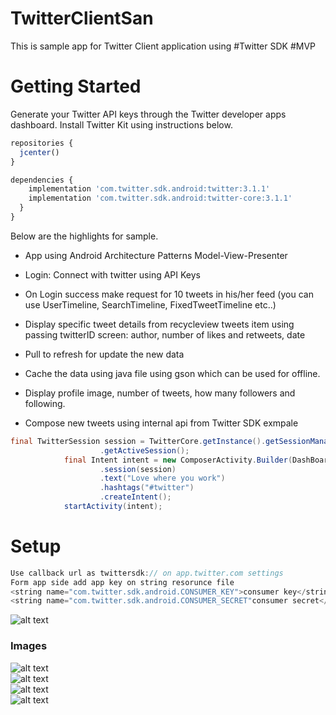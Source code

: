 # TwitterClientSan

This is sample app for  Twitter Client application using #Twitter SDK #MVP

# Getting Started
Generate your Twitter API keys through the Twitter developer apps dashboard.
Install Twitter Kit using instructions below.

```javascript
repositories {
  jcenter()
}

dependencies {
    implementation 'com.twitter.sdk.android:twitter:3.1.1'
    implementation 'com.twitter.sdk.android:twitter-core:3.1.1'
  }
} 
```

Below are the highlights for sample.

- App using Android Architecture Patterns Model-View-Presenter

- Login: Connect with twitter using API Keys

- On Login success  make request for 10 tweets in his/her feed (you can use UserTimeline, SearchTimeline, FixedTweetTimeline etc..)

- Display specific tweet details from recycleview tweets item using passing twitterID screen: author, number of likes and retweets, date
- Pull to refresh for update the new data
- Cache the data using java file using gson which can be used for offline.
- Display profile image, number of tweets, how many followers and following.
- Compose new tweets using internal api from Twitter SDK exmpale

```java
final TwitterSession session = TwitterCore.getInstance().getSessionManager()
                    .getActiveSession();
            final Intent intent = new ComposerActivity.Builder(DashBoardActivity.this)
                    .session(session)
                    .text("Love where you work")
                    .hashtags("#twitter")
                    .createIntent();
            startActivity(intent);
 ```   
 
 # Setup
 ```java
Use callback url as twittersdk:// on app.twitter.com settings
Form app side add app key on string resorunce file
<string name="com.twitter.sdk.android.CONSUMER_KEY">consumer key</string>
<string name="com.twitter.sdk.android.CONSUMER_SECRET"consumer secret</string>
 ```
 
![alt text](https://github.com/sangram2006/TwitterClientSan/blob/master/flow.png)    
 
 ### Images
 ![alt text](https://github.com/sangram2006/TwitterClientSan/blob/master/Login.png)  
 ![alt text](https://github.com/sangram2006/TwitterClientSan/blob/master/UserAuth.png)  
 ![alt text](https://github.com/sangram2006/TwitterClientSan/blob/master/home_screen.png)  
 ![alt text](https://github.com/sangram2006/TwitterClientSan/blob/master/Compose.png)  

